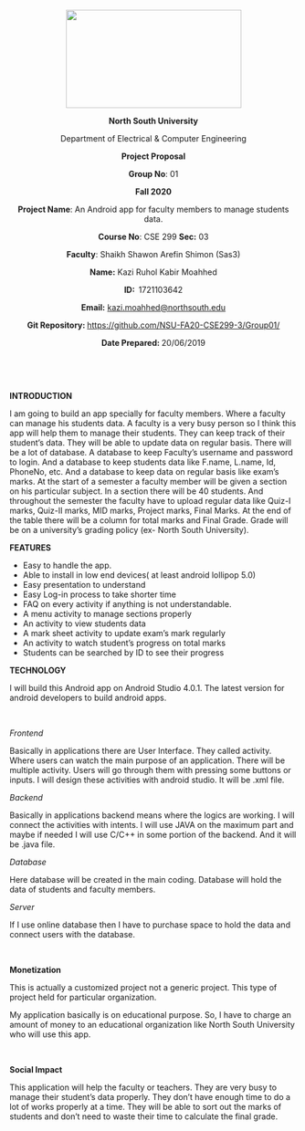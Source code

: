 <p style="text-align: center;">&nbsp;</p>
<p style="text-align: center;">&nbsp;</p>
<p align="center"><strong><img src="https://media.dhakatribune.com/uploads/2016/11/nsulogo.jpg" alt="" width="307" height="172" /></strong></p>
<p align="center"><strong>North South University</strong></p>
<p align="center">Department of Electrical &amp; Computer Engineering</p>
<p align="center"><strong>Project Proposal</strong></p>
<p align="center"><strong>Group No</strong>: 01</p>
<p align="center"><strong>Fall 2020</strong></p>
<p align="center"><strong>Project Name</strong>: An Android app for faculty members to manage students data.</p>
<p align="center"><strong>Course No</strong>: CSE 299 <strong>Sec</strong><strong>:</strong> 03</p>
<p align="center"><strong>Faculty</strong>: Shaikh Shawon Arefin Shimon (Sas3)</p>
<p align="center"><strong>Name</strong><strong>:</strong> Kazi Ruhol Kabir Moahhed </p>
<p align="center"><strong>ID</strong><strong>:&nbsp; </strong>1721103642</p>
<p align="center"><strong>Email</strong><strong>:</strong> <a href="mailto:kazi.moahhed@northsouth.edu">kazi.moahhed@northsouth.edu</a></p>


<p align="center"><strong>Git Repository</strong><strong>: </strong><a href="https://github.com/NSU-FA20-CSE299-3/Group01">https://github.com/NSU-FA20-CSE299-3/Group01/</a></p>
<p align="center"><strong>Date Prepared</strong><strong>: </strong>20/06/2019</p>
<p><strong>&nbsp;</strong></p>
<p><strong>&nbsp;</strong></p>
<p><strong>INTRODUCTION</strong></p>
<p>I am going to build an app specially for faculty members. Where a faculty can manage his students data. A faculty is a very busy person so I think this app will help them to manage their students. They can keep track of their student’s data. They will be able to update data on regular basis. 
There will be a lot of database. A database to keep Faculty’s username and password to login. And a database to keep students data like F.name, L.name, Id, PhoneNo, etc. And a database to keep data on regular basis like exam’s marks. 
At the start of a semester a faculty member will be given a section on his particular subject. In a section there will be 40 students. And throughout the semester the faculty have to upload regular data like Quiz-I marks, Quiz-II marks, MID marks, Project marks, Final Marks. At the end of the table there will be a column for total marks and Final Grade. Grade will be on a university’s grading policy (ex- North South University).</p>

<p><strong>FEATURES</strong></p>
<ul>
<li>	Easy to handle the app.</li>
<li>	Able to install in low end devices( at least android lollipop 5.0)</li>
<li>	Easy presentation to understand</li>
<li>	Easy Log-in process to take shorter time </li>
<li>	FAQ on every activity if anything is not understandable. </li>
<li>	A menu activity to manage sections properly</li>
<li>	An activity to view students data</li>
<li>	A mark sheet activity to update exam’s mark regularly</li>
<li>	An activity to watch student’s progress on total marks</li>
<li>	Students can be searched by ID to see their progress</li>
</ul>
<p><strong>TECHNOLOGY</strong></p>
<p>I will build this Android app on Android Studio 4.0.1. The latest version for android developers to build android apps.</p>
<p>&nbsp;</p>
<p><em>Frontend</em></p>
<p>Basically in applications there are User Interface. They called activity. Where users can watch the main purpose of an application. There will be multiple activity. Users will go through them with pressing some buttons or inputs. I will design these activities with android studio. It will be .xml file.</p>
<p><em>Backend</em></p>
<p>Basically in applications backend means where the logics are working. I will connect the activities with intents. I will use JAVA on the maximum part and maybe if needed I will use C/C++ in some portion of the backend. And it will be .java file.</p>
<p><em>Database</em></p>
<p>Here database will be created in the main coding. Database will hold the data of students and faculty members.</p>
<p><em>Server</em></p>
<p>If I use online database then I have to purchase space to hold the data and connect users with the database.</p>
<p>&nbsp;</p>
<p><strong>Monetization</strong></p>
<p>This is actually a customized project not a generic project. This type of project held for particular organization. </p>
<p>My application basically is on educational purpose. So, I have to charge an amount of money to an educational organization like North South University who will use this app.</p>
<p>&nbsp;</p>
<p><strong>Social Impact</strong></p>
<p>This application will help the faculty or teachers. They are very busy to manage their student’s data properly. They don’t have enough time to do a lot of works properly at a time. They will be able to sort out the marks of students and don’t need to waste their time to calculate the final grade.</p>
<p>&nbsp; </p>
